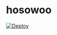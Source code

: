 # hosowoo
[![Deploy](https://www.herokucdn.com/deploy/button.png)](https://dashboard.heroku.com/new?template=https://github.com/delsewss/hosowoo.git)
